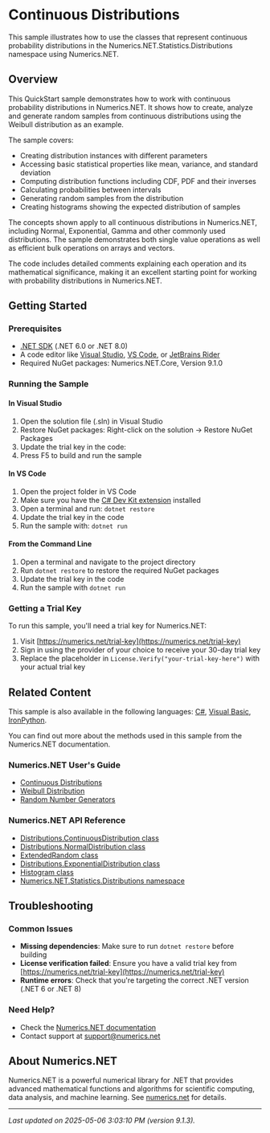 # Continuous Distributions

This sample illustrates how to use the classes that represent continuous probability distributions in the Numerics.NET.Statistics.Distributions namespace using Numerics.NET.

## Overview

This QuickStart sample demonstrates how to work with continuous probability distributions in 
Numerics.NET. It shows how to create, analyze and generate random samples from continuous 
distributions using the Weibull distribution as an example.

The sample covers:
- Creating distribution instances with different parameters
- Accessing basic statistical properties like mean, variance, and standard deviation
- Computing distribution functions including CDF, PDF and their inverses
- Calculating probabilities between intervals
- Generating random samples from the distribution
- Creating histograms showing the expected distribution of samples

The concepts shown apply to all continuous distributions in Numerics.NET, including Normal, 
Exponential, Gamma and other commonly used distributions. The sample demonstrates both single value 
operations as well as efficient bulk operations on arrays and vectors.

The code includes detailed comments explaining each operation and its mathematical significance, 
making it an excellent starting point for working with probability distributions in Numerics.NET.


## Getting Started

### Prerequisites

- [.NET SDK](https://dotnet.microsoft.com/download) (.NET 6.0 or .NET 8.0)
- A code editor like [Visual Studio](https://visualstudio.microsoft.com/), [VS Code](https://code.visualstudio.com/), or [JetBrains Rider](https://www.jetbrains.com/rider/)
- Required NuGet packages: Numerics.NET.Core, Version 9.1.0

### Running the Sample

#### In Visual Studio
1. Open the solution file (.sln) in Visual Studio
2. Restore NuGet packages: Right-click on the solution → Restore NuGet Packages
3. Update the trial key in the code:
4. Press F5 to build and run the sample

#### In VS Code

1. Open the project folder in VS Code
2. Make sure you have the [C# Dev Kit extension](https://marketplace.visualstudio.com/items?itemName=ms-dotnettools.csdevkit) installed
3. Open a terminal and run: `dotnet restore`
4. Update the trial key in the code 
5. Run the sample with: `dotnet run`

#### From the Command Line

1. Open a terminal and navigate to the project directory
2. Run `dotnet restore` to restore the required NuGet packages
3. Update the trial key in the code
4. Run the sample with `dotnet run`

### Getting a Trial Key

To run this sample, you'll need a trial key for Numerics.NET:

1. Visit [https://numerics.net/trial-key](https://numerics.net/trial-key)
2. Sign in using the provider of your choice to receive your 30-day trial key
3. Replace the placeholder in `License.Verify("your-trial-key-here")` with your actual trial key

## Related Content

This sample is also available in the following languages: 
[C#](https://github.com/NumericsDotNet/quickstart-csharp/tree/net6.0/statistics/probability-distributions/continuous-distributions), [Visual Basic](https://github.com/NumericsDotNet/quickstart-visualbasic/tree/net6.0/statistics/probability-distributions/continuous-distributions), [IronPython](https://github.com/NumericsDotNet/quickstart-ironpython/tree/net6.0/statistics/probability-distributions/continuous-distributions).

You can find out more about the methods used in this sample from the Numerics.NET documentation.

### Numerics.NET User's Guide

- [Continuous Distributions](https://numerics.net/documentation/latest/statistics/continuous-distributions/continuous-distributions)
- [Weibull Distribution](https://numerics.net/documentation/latest/statistics/continuous-distributions/weibull-distribution)
- [Random Number Generators](https://numerics.net/documentation/latest/mathematics/random-numbers/random-number-generators)

### Numerics.NET API Reference

- [Distributions.ContinuousDistribution class](https://numerics.net/documentation/latest/reference/numerics.net.statistics.distributions.continuousdistribution)
- [Distributions.NormalDistribution class](https://numerics.net/documentation/latest/reference/numerics.net.statistics.distributions.normaldistribution)
- [ExtendedRandom class](https://numerics.net/documentation/latest/reference/numerics.net.random.extendedrandom)
- [Distributions.ExponentialDistribution class](https://numerics.net/documentation/latest/reference/numerics.net.statistics.distributions.exponentialdistribution)
- [Histogram class](https://numerics.net/documentation/latest/reference/numerics.net.dataanalysis.histogram)
- [Numerics.NET.Statistics.Distributions namespace](https://numerics.net/documentation/latest/reference/numerics.net.statistics.distributions)


## Troubleshooting

### Common Issues

- **Missing dependencies**: Make sure to run `dotnet restore` before building
- **License verification failed**: Ensure you have a valid trial key from [https://numerics.net/trial-key](https://numerics.net/trial-key)
- **Runtime errors**: Check that you're targeting the correct .NET version (.NET 6 or .NET 8)

### Need Help?

- Check the [Numerics.NET documentation](https://numerics.net/documentation/)
- Contact support at [support@numerics.net](mailto:support@numerics.net?subject=ContinuousDistributions%20QuickStart%20Sample%20%28F%23%29)

## About Numerics.NET

Numerics.NET is a powerful numerical library for .NET that provides advanced mathematical 
functions and algorithms for scientific computing, data analysis, and machine learning.
See [numerics.net](https://numerics.net) for details.

---

_Last updated on 2025-05-06 3:03:10 PM (version 9.1.3)._
